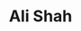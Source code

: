 ---
layout: post
title: Ali Shah
school: NYU
major: Major?
image: https://static.squarespace.com/static/50354720c4aa2d2d3150d3d8/t/5269913ce4b0ed5884953e67/1382650172830/Ali-Shah.jpg?format=300w
position: ??
positionURL: http://www.techatnyu.org/position
now: Google
nowURL: http://www.google.com
twitter: 
email: t@NYU email?
graduate: 2014
weight: 14
---